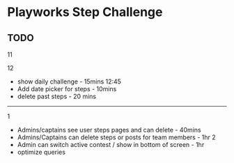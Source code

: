 # Playworks Step Challenge

## TODO

<!-- - team home page - 30 mins -->
<!-- - content pages - 20 mins -->
<!-- - step table - 20 mins -->
<!-- - create posts - 40 mins -->
<!-- - add photo atttachments for users - 20mins -->
<!-- - add photo atttachments for teams - 15mins -->
<!-- - Add team photo to team page - 15mins -->
<!-- - hook up forgot password email in prod - 15mins -->
11
<!-- - display posts - 20 mins -->
<!-- - admin page - 1hr -->
12
<!-- - challenges - 40 mins -->
<!-- - Caption optional 10 mins -->
- show daily challenge - 15mins
12:45
- Add date picker for steps - 10mins
- delete past steps - 20 mins
-----------------------------
1
- Admins/captains see user steps pages and can delete - 40mins
- Admins/Captains can delete steps or posts for team members - 1hr
2
- Admin can switch active contest / show in bottom of screen - 1hr
- optimize queries
